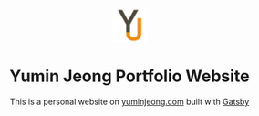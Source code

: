 <p align="center">
  <a href="https://yuminjeong.com">
    <img alt="Logo" src="https://github.com/yjeong73/yumin-jeong-portfolio-2021/blob/main/src/images/new_logo.webp?raw=true" width="60" />
  </a>
</p>
<h1 align="center">
  Yumin Jeong Portfolio Website
</h1>

<p align="center">This is a personal website on <a href="https://yuminjeong.com">yuminjeong.com</a> built with <a href="https://www.gatsbyjs.com">Gatsby</a></p>
